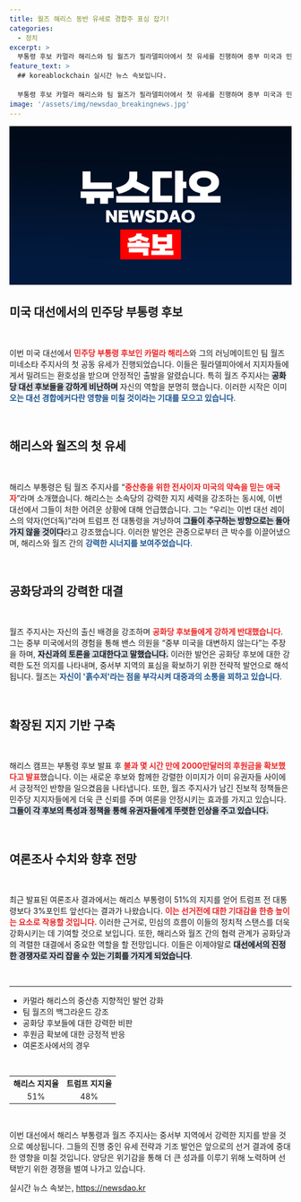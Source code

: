 ```yaml
---
title: 월즈 해리스 동반 유세로 경합주 표심 잡기!
categories:
  - 정치
excerpt: >
  부통령 후보 카멀라 해리스와 팀 월즈가 필라델피아에서 첫 유세를 진행하며 중부 미국과 민주당의 지지를 호소했다. 이들은 공화당 대선 후보들을 공격하며 급진 좌파 듀오라는 별명을 받았다. 세대교체와 지역 정서를 강조한 해리스와 월즈의 유세가 어떻게 반향을 일으킬지 주목된다.
feature_text: >
  ## koreablockchain 실시간 뉴스 속보입니다.

  부통령 후보 카멀라 해리스와 팀 월즈가 필라델피아에서 첫 유세를 진행하며 중부 미국과 민주당의 지지를 호소했다. 이들은 공화당 대선 후보들을 공격하며 급진 좌파 듀오라는 별명을 받았다. 세대교체와 지역 정서를 강조한 해리스와 월즈의 유세가 어떻게 반향을 일으킬지 주목된다.
image: '/assets/img/newsdao_breakingnews.jpg'
---
```


<p><img src="/assets/img/newsdao_breakingnews.jpg" alt="koreablockchain 속보" /></p>

<h2 data-ke-size="size26">미국 대선에서의 민주당 부통령 후보</h2>

<p data-ke-size="size16">&nbsp;</p>

<p>이번 미국 대선에서 <b><span style="color: #ee2323;">민주당 부통령 후보인 카멀라 해리스</span></b>와 그의 러닝메이트인 팀 월즈 미네소타 주지사의 첫 공동 유세가 진행되었습니다. 이들은 필라델피아에서 지지자들에게서 밀려드는 환호성을 받으며 안정적인 출발을 알렸습니다. 특히 월즈 주지사는 <b><span style="background-color: #21538527;">공화당 대선 후보들을 강하게 비난하며</span></b> 자신의 역할을 분명히 했습니다. 이러한 시작은 이미 <b><span style="color: #1a5490;">오는 대선 경합에커다란 영향을 미칠 것이라는 기대를 모으고 있습니다</span></b>.</p>

<p data-ke-size="size16">&nbsp;</p>

<h2 data-ke-size="size26">해리스와 월즈의 첫 유세</h2>

<p data-ke-size="size16">&nbsp;</p>

<p>해리스 부통령은 팀 월즈 주지사를 “<b><span style="color: #ee2323;">중산층을 위한 전사이자 미국의 약속을 믿는 애국자</span></b>”라며 소개했습니다. 해리스는 소속당의 강력한 지지 세력을 강조하는 동시에, 이번 대선에서 그들이 처한 어려운 상황에 대해 언급했습니다. 그는 “우리는 이번 대선 레이스의 약자(언더독)”라며 트럼프 전 대통령을 겨냥하여 <b><span style="background-color: #21538527;">그들이 추구하는 방향으로는 돌아가지 않을 것이다</span></b>라고 강조했습니다. 이러한 발언은 관중으로부터 큰 박수를 이끌어냈으며, 해리스와 월즈 간의 <b><span style="color: #1a5490;">강력한 시너지를 보여주었습니다</span></b>.</p>

<p data-ke-size="size16">&nbsp;</p>

<h2 data-ke-size="size26">공화당과의 강력한 대결</h2>

<p data-ke-size="size16">&nbsp;</p>

<p>월즈 주지사는 자신의 출신 배경을 강조하며 <b><span style="color: #ee2323;">공화당 후보들에게 강하게 반대했습니다</span></b>. 그는 중부 미국에서의 경험을 통해 밴스 의원을 “중부 미국을 대변하지 않는다”는 주장을 하며, <b><span style="background-color: #21538527;">자신과의 토론을 고대한다고 말했습니다.</span></b> 이러한 발언은 공화당 후보에 대한 강력한 도전 의지를 나타내며, 중서부 지역의 표심을 확보하기 위한 전략적 발언으로 해석됩니다. 월즈는 <b><span style="color: #1a5490;">자신이 '흙수저'라는 점을 부각시켜 대중과의 소통을 꾀하고 있습니다</span></b>.</p>

<p data-ke-size="size16">&nbsp;</p>

<h2 data-ke-size="size26">확장된 지지 기반 구축</h2>

<p data-ke-size="size16">&nbsp;</p>

<p>해리스 캠프는 부통령 후보 발표 후 <b><span style="color: #ee2323;">불과 몇 시간 만에 2000만달러의 후원금을 확보했다고 발표</span></b>했습니다. 이는 새로운 후보와 함께한 강렬한 이미지가 이미 유권자들 사이에서 긍정적인 반향을 일으켰음을 나타냅니다. 또한, 월즈 주지사가 남긴 진보적 정책들은 민주당 지지자들에게 더욱 큰 신뢰를 주며 여론을 안정시키는 효과를 가지고 있습니다. <b><span style="background-color: #21538527;">그들이 각 후보의 특성과 정책을 통해 유권자들에게 뚜렷한 인상을 주고 있습니다.</span></b></p>

<p data-ke-size="size16">&nbsp;</p>

<h2 data-ke-size="size26">여론조사 수치와 향후 전망</h2>

<p data-ke-size="size16">&nbsp;</p>

<p>최근 발표된 여론조사 결과에서는 해리스 부통령이 51%의 지지를 얻어 트럼프 전 대통령보다 3%포인트 앞선다는 결과가 나왔습니다. <b><span style="color: #ee2323;">이는 선거전에 대한 기대감을 한층 높이는 요소로 작용할 것입니다.</span></b> 이러한 근거로, 민심의 흐름이 이들의 정치적 스탠스를 더욱 강화시키는 데 기여할 것으로 보입니다. 또한, 해리스와 월즈 간의 협력 관계가 공화당과의 격렬한 대결에서 중요한 역할을 할 전망입니다. 이들은 이제야말로 <b><span style="background-color: #21538527;">대선에서의 진정한 경쟁자로 자리 잡을 수 있는 기회를 가지게 되었습니다</span></b>.</p>

<p data-ke-size="size16">&nbsp;</p>

<hr>

<ul>
    <li>카멀라 해리스의 중산층 지향적인 발언 강화</li>
    <li>팀 월즈의 백그라운드 강조</li>
    <li>공화당 후보들에 대한 강력한 비판</li>
    <li>후원금 확보에 대한 긍정적 반응</li>
    <li>여론조사에서의 경우</li>
</ul>

<p data-ke-size="size16">&nbsp;</p>

<table>
    <tr>
        <td style="text-align: center; height: 17px;"><b>해리스 지지율</b></td>
        <td style="text-align: center; height: 17px;"><b>트럼프 지지율</b></td>
    </tr>
    <tr>
        <td style="text-align: center; height: 17px;">51%</td>
        <td style="text-align: center; height: 17px;">48%</td>
    </tr>
</table>

<p data-ke-size="size16">&nbsp;</p>

<p>이번 대선에서 해리스 부통령과 월즈 주지사는 중서부 지역에서 강력한 지지를 받을 것으로 예상됩니다. 그들의 진행 중인 유세 전략과 기조 발언은 앞으로의 선거 결과에 중대한 영향을 미칠 것입니다. 양당은 위기감을 통해 더 큰 성과를 이루기 위해 노력하며 선택받기 위한 경쟁을 벌여 나가고 있습니다.</p>
실시간 뉴스 속보는, <a href="https://newsdao.kr" rel="dofollow">https://newsdao.kr</a>


